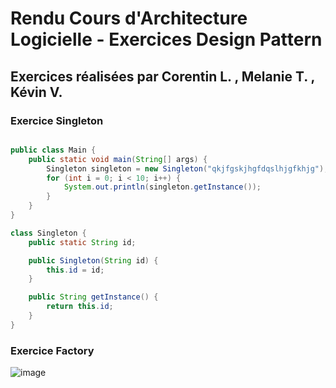 # <a name="ExoDesignPattern"></a>Rendu Cours d'Architecture Logicielle - Exercices Design Pattern

## Exercices réalisées par Corentin L. , Melanie T. , Kévin V.

### Exercice Singleton

```java

public class Main {
    public static void main(String[] args) {
        Singleton singleton = new Singleton("qkjfgskjhgfdqslhjgfkhjg");
        for (int i = 0; i < 10; i++) {
            System.out.println(singleton.getInstance());
        }
    }
}

class Singleton {
    public static String id;

    public Singleton(String id) {
        this.id = id;
    }

    public String getInstance() {
        return this.id;
    }
}

```

### Exercice Factory

![image](https://user-images.githubusercontent.com/57954853/203750560-12e3211b-5dd6-46de-a66a-c2977273f263.png)

